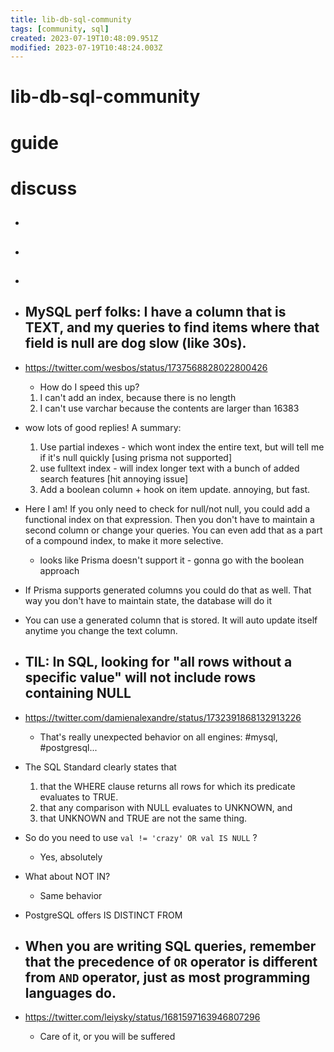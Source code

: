 ```yaml
---
title: lib-db-sql-community
tags: [community, sql]
created: 2023-07-19T10:48:09.951Z
modified: 2023-07-19T10:48:24.003Z
---
```


# lib-db-sql-community

# guide

# discuss
- ## 

- ## 

- ## 

- ## MySQL perf folks: I have a column that is TEXT, and my queries to find items where that field is null are dog slow (like 30s).
- https://twitter.com/wesbos/status/1737568828022800426
  - How do I speed this up? 
  1. I can't add an index, because there is no length
  2. I can't use varchar because the contents are larger than 16383
- wow lots of good replies! A summary:
  1. Use partial indexes - which wont index the entire text, but will tell  me if it's null quickly [using prisma not supported]
  2. use fulltext index - will index longer text with a bunch of added search features [hit annoying issue]
  3. Add a boolean column + hook on item update. annoying, but fast. 

- Here I am! If you only need to check for null/not null, you could add a functional index on that expression. Then you don't have to maintain a second column or change your queries. You can even add that as a part of a compound index, to make it more selective.
  - looks like Prisma doesn't support it - gonna go with the boolean approach
- If Prisma supports generated columns you could do that as well. That way you don't have to maintain state, the database will do it

- You can use a generated column that is stored. It will auto update itself anytime you change the text column.

- ## TIL: In SQL, looking for "all rows without a specific value" will not include rows containing NULL 
- https://twitter.com/damienalexandre/status/1732391868132913226
  - That's really unexpected behavior on all engines: #mysql, #postgresql...

- The SQL Standard clearly states that 
  1. that the WHERE clause returns all rows for which its predicate evaluates to TRUE. 
  2. that any comparison with NULL evaluates to UNKNOWN, and
  3. that UNKNOWN and TRUE are not the same thing.

- So do you need to use `val != 'crazy' OR val IS NULL` ?
  - Yes, absolutely
- What about NOT IN?
  - Same behavior
- PostgreSQL offers IS DISTINCT FROM

- ## When you are writing SQL queries, remember that the precedence of `OR` operator is different from `AND` operator, just as most programming languages do. 
- https://twitter.com/leiysky/status/1681597163946807296
  - Care of it, or you will be suffered

